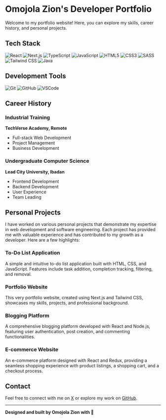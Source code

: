 # Omojola Zion's Developer Portfolio

Welcome to my portfolio website! Here, you can explore my skills, career history, and personal projects.

## Tech Stack

![React](https://img.shields.io/badge/React-20232A?style=for-the-badge&logo=react&logoColor=61DAFB)
![Next.js](https://img.shields.io/badge/Next.js-000000?style=for-the-badge&logo=nextdotjs&logoColor=white)
![TypeScript](https://img.shields.io/badge/TypeScript-007ACC?style=for-the-badge&logo=typescript&logoColor=white)
![JavaScript](https://img.shields.io/badge/JavaScript-323330?style=for-the-badge&logo=javascript&logoColor=F7DF1E)
![HTML5](https://img.shields.io/badge/HTML5-E34F26?style=for-the-badge&logo=html5&logoColor=white)
![CSS3](https://img.shields.io/badge/CSS3-1572B6?style=for-the-badge&logo=css3&logoColor=white)
![SASS](https://img.shields.io/badge/Sass-CC6699?style=for-the-badge&logo=sass&logoColor=white)
![Tailwind CSS](https://img.shields.io/badge/Tailwind%20CSS-38B2AC?style=for-the-badge&logo=tailwind-css&logoColor=white)
![Java](https://img.shields.io/badge/Java-ED8B00?style=for-the-badge&logo=java&logoColor=white)

## Development Tools

![Git](https://img.shields.io/badge/Git-F05032?style=for-the-badge&logo=git&logoColor=white)
![GitHub](https://img.shields.io/badge/GitHub-181717?style=for-the-badge&logo=github&logoColor=white)
![VSCode](https://img.shields.io/badge/VSCode-007ACC?style=for-the-badge&logo=visual-studio-code&logoColor=white)

## Career History

### Industrial Training
**TechVerse Academy, Remote**

- Full-stack Web Development
- Project Management
- Business Development

### Undergraduate Computer Science
**Lead City University, Ibadan**

- Frontend Development
- Backend Development
- User Experience
- Team Leading

## Personal Projects

I have worked on various personal projects that demonstrate my expertise in web development and software engineering. Each project has provided me with valuable experience and has contributed to my growth as a developer. Here are a few highlights:

### To-Do List Application
A simple and intuitive to-do list application built with HTML, CSS, and JavaScript. Features include task addition, completion tracking, filtering, and removal.

### Portfolio Website
This very portfolio website, created using Next.js and Tailwind CSS, showcases my skills, projects, and professional background.

### Blogging Platform
A comprehensive blogging platform developed with React and Node.js, featuring user authentication, post creation, and commenting functionalities.

### E-commerce Website
An e-commerce platform designed with React and Redux, providing a seamless shopping experience with product listings, a shopping cart, and a checkout process.

## Contact

Feel free to connect with me on [X](https://twitter.com/Zicoly_) or explore my work on [GitHub](https://github.com/zicoly).

---

**Designed and built by Omojola Zion with 💜**
